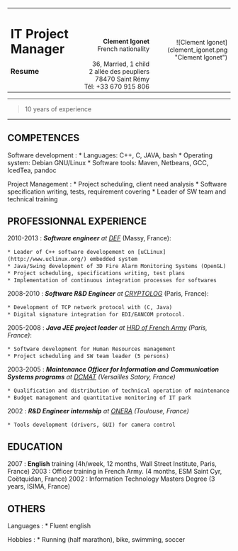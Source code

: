 <table width="100%">
	<tr>
		<td style="vertical-align:top;" align="left">
			<h1>IT Project Manager</h1>
			<h3>Resume</h3><br>
		</td>
		<td style="vertical-align:bottom;" align="right" width="35%">
			<b>Clement Igonet</b> <br/>
			French nationality<br/>
			<clement@igonet.fr> <br/>
			36, Married, 1 child<br/>
			2 allée des peupliers <br/>
			78470 Saint Rémy <br/>
			Tél: +33 670 915 806 <br/>
		</td>
		<td align="right">![Clement Igonet](clement_igonet.png "Clement Igonet")</td>
	</tr>
</table>

----

>  10 years of experience

----

COMPETENCES
--------------------

Software development
:	* Languages: C++, C, JAVA, bash
	* Operating system: Debian GNU/Linux
	* Software tools: Maven, Netbeans, GCC, IcedTea, pandoc

Project Management
:	* Project scheduling, client need analysis
	* Software specification writing, tests, requirement covering
	* Leader of SW team and technical training

PROFESSIONNAL EXPERIENCE
--------------------

2010-2013
:   ***Software engineer** at [DEF](http://def-online.com)*	(Massy, France):

	* Leader of C++ software developement on [uCLinux](http://www.uclinux.org/) embedded system
	* Java/Swing development of 3D Fire Alarm Monitoring Systems (OpenGL)
	* Project scheduling, specifications writing, test plans
	* Implementation of continuous integration processes for softwares

2008-2010
:	***Software R&D Engineer** at [CRYPTOLOG](http://www.cryptolog.com)* (Paris, France):

	* Development of TCP network protocol with (C, Java)
	* Digital signature integration for EDI/EANCOM protocol.

2005-2008
:	***Java JEE project leader** at [HRD of French Army](http://www.defense.gouv.fr/terre/presentation/directions-commandements-et-centres/ressources-humaines/direction-des-ressources-humaines-de-l-armee-de-terre) (Paris, France)*:

	* Software development for Human Resources management
	* Project scheduling and SW team leader (5 persons)

2003-2005
:	***Maintenance Officer for Information and Communication Systems programs** at [DCMAT](http://www.defense.gouv.fr/terre/presentation/directions-commandements-et-centres/maintenance/direction-centrale-du-materiel/%28language%29/fre-FR#SearchText=direction%20centrale#xtcr=1) (Versailles Satory, France)*

	* Qualification and distribution of technical operation of maintenance
	* Budget management and quantitative monitoring of IT park

2002
:	***R&D Engineer internship** at [ONERA](http://www.onera.fr/fr/nos-centres/midi-pyrenees-toulouse) (Toulouse, France)*

	* Tools development (drivers, GUI) for camera control

EDUCATION
--------------------

2007
:	**English** training (4h/week, 12 months, Wall Street Institute, Paris, France)
2003
:	Officer training in French Army. (4 months, ESM Saint Cyr, Coëtquidan, France)
2002
:	Information Technology Masters Degree (3 years, ISIMA, France)

OTHERS
--------------------

Languages
:	* Fluent english

Hobbies
:	* Running (half marathon), bike, swimming, soccer
